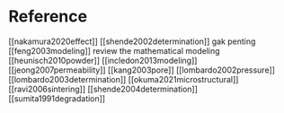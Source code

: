 # Reference
[[nakamura2020effect]]
[[shende2002determination]] gak penting
[[feng2003modeling]] review the mathematical modeling
[[heunisch2010powder]]
[[incledon2013modeling]]
[[jeong2007permeability]]
[[kang2003pore]]
[[lombardo2002pressure]]
[[lombardo2003determination]]
[[okuma2021microstructural]]
[[ravi2006sintering]]
[[shende2004determination]]
[[sumita1991degradation]]

